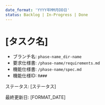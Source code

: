 ```yaml
---
date_format: 'YYYY年MM月DD日'
status: Backlog | In-Progress | Done
---
```



# [タスク名]

<!--
Example

- **phase-name**: phase-1, phase-2, ...
- **dir-name**: 001-feature-name, 002-feature-name, ...
-->

- ブランチ名: `phase-name_dir-name`
- 要求仕様書: `/phase-name/requirements.md`
- 機能仕様書: `/phase-name/spec.md`
- 機能仕様ID: `R###`

ステータス: [ステータス]

最終更新日: [FORMAT_DATE]
